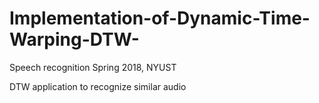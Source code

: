 # Implementation-of-Dynamic-Time-Warping-DTW-
Speech recognition Spring 2018, NYUST

DTW application to recognize similar audio
